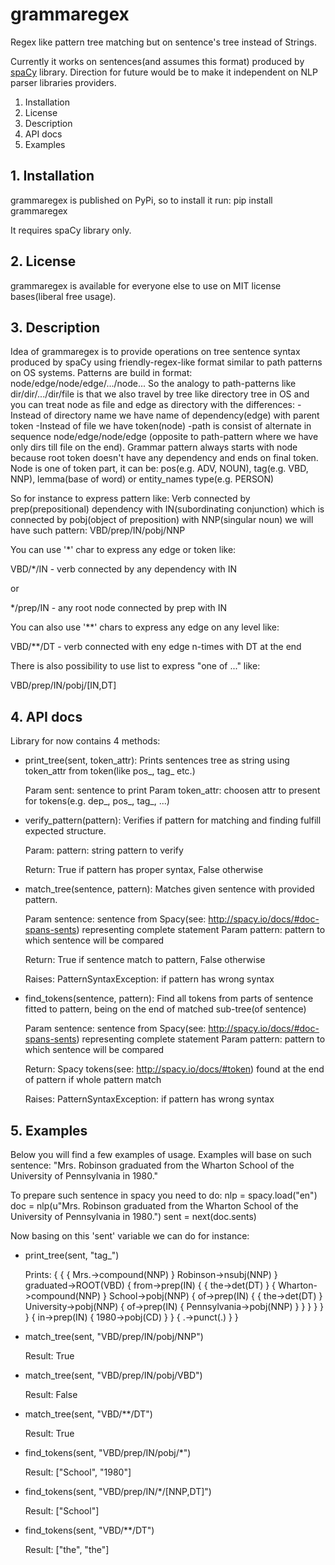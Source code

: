 # grammaregex

Regex like pattern tree matching but on sentence's tree instead of Strings.

Currently it works on sentences(and assumes this format) produced by [spaCy](https://spacy.io/) library.
Direction for future would be to make it independent on NLP parser libraries providers.

1. Installation
2. License
3. Description
4. API docs
5. Examples


## 1. Installation

grammaregex is published on PyPi, so to install it run:
pip install grammaregex

It requires spaCy library only.


## 2. License

grammaregex is available for everyone else to use on MIT license bases(liberal free usage).


## 3. Description

Idea of grammaregex is to provide operations on tree sentence syntax produced by spaCy using 
friendly-regex-like format similar to path patterns on OS systems.
Patterns are build in format: node/edge/node/edge/.../node...
So the analogy to path-patterns like dir/dir/.../dir/file is that we also travel by tree like 
directory tree in OS and you can treat node as file and edge as directory with the differences:
-Instead of directory name we have name of dependency(edge) with parent token
-Instead of file we have token(node)
-path is consist of alternate in sequence node/edge/node/edge (opposite to path-pattern where we have
only dirs till file on the end).
Grammar pattern always starts with node because root token doesn't have any dependency and ends on final token.
Node is one of token part, it can be: pos(e.g. ADV, NOUN), tag(e.g. VBD, NNP), lemma(base of word) or entity_names type(e.g. PERSON)

So for instance to express pattern like: Verb connected by prep(prepositional) dependency with IN(subordinating conjunction) which is 
connected by pobj(object of preposition) with NNP(singular noun) we will have such pattern:
VBD/prep/IN/pobj/NNP

You can use '\*' char to express any edge or token like: 

VBD/\*/IN - verb connected by any dependency with IN

or 

\*/prep/IN - any root node connected by prep with IN

You can also use '\*\*' chars to express any edge on any level like:

VBD/\*\*/DT - verb connected with eny edge n-times with DT at the end

There is also possibility to use list to express "one of ..." like:

VBD/prep/IN/pobj/[IN,DT]


## 4. API docs
Library for now contains 4 methods:

* print_tree(sent, token_attr):
    Prints sentences tree as string using token_attr from token(like pos_, tag_ etc.)

    Param sent: sentence to print
    Param token_attr: choosen attr to present for tokens(e.g. dep_, pos_, tag_, ...)


* verify_pattern(pattern):
    Verifies if pattern for matching and finding fulfill expected structure.
	
	Param: pattern: string pattern to verify

    Return: True if pattern has proper syntax, False otherwise


* match_tree(sentence, pattern):
    Matches given sentence with provided pattern.

    Param sentence: sentence from Spacy(see: http://spacy.io/docs/#doc-spans-sents) representing complete statement
    Param pattern: pattern to which sentence will be compared

    Return: True if sentence match to pattern, False otherwise

    Raises: PatternSyntaxException: if pattern has wrong syntax


* find_tokens(sentence, pattern):
    Find all tokens from parts of sentence fitted to pattern, being on the end of matched sub-tree(of sentence)

    Param sentence: sentence from Spacy(see: http://spacy.io/docs/#doc-spans-sents) representing complete statement
    Param pattern: pattern to which sentence will be compared

    Return: Spacy tokens(see: http://spacy.io/docs/#token) found at the end of pattern if whole pattern match

    Raises: PatternSyntaxException: if pattern has wrong syntax


## 5. Examples
Below you will find a few examples of usage. Examples will base on such sentence:
"Mrs. Robinson graduated from the Wharton School of the University of Pennsylvania in 1980."

To prepare such sentence in spacy you need to do:
nlp = spacy.load("en")
doc = nlp(u"Mrs. Robinson graduated from the Wharton School of the University of Pennsylvania in 1980.")
sent = next(doc.sents)

Now basing on this 'sent' variable we can do for instance:

* print_tree(sent, "tag_")

  Prints:
  { { { Mrs.->compound(NNP) } Robinson->nsubj(NNP) } graduated->ROOT(VBD) { from->prep(IN) { { the->det(DT) } { Wharton->compound(NNP) } School->pobj(NNP) { of->prep(IN) { { the->det(DT) } University->pobj(NNP) { of->prep(IN) { Pennsylvania->pobj(NNP) } } } } } } { in->prep(IN) { 1980->pobj(CD) } } { .->punct(.) } }

* match_tree(sent, "VBD/prep/IN/pobj/NNP")
  
  Result: True

* match_tree(sent, "VBD/prep/IN/pobj/VBD")

  Result: False

* match_tree(sent, "VBD/**/DT")
  
  Result: True

* find_tokens(sent, "VBD/prep/IN/pobj/*")

  Result: ["School", "1980"]

* find_tokens(sent, "VBD/prep/IN/*/[NNP,DT]")

  Result: ["School"]

* find_tokens(sent, "VBD/**/DT")

  Result: ["the", "the"]
